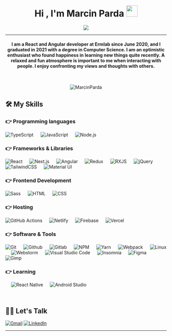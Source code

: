 
<h1 align="center">Hi , I'm Marcin Parda <img src="https://media.giphy.com/media/hvRJCLFzcasrR4ia7z/giphy.gif" width="35"></h1>
<p align="center">
  <a href="https://github.com/DenverCoder1/readme-typing-svg"><img src="https://readme-typing-svg.herokuapp.com?lines=React+Developer;Next.js%20&%20Typescript%20Enthusiast;Learning%20React%20Native&center=true&width=500&height=50"></a>
</p>
<hr/>
<h4 align="center">I am a React and Angular developer at Ermlab since June 2020, and I graduated in 2021 with a degree in Computer Science. I am an optimistic enthusiast who found happiness in learning new things quite recently. A relaxed and fun atmosphere is important to me when interacting with people. I enjoy confronting my views and thoughts with others.</h4>
<br>
<p align="center"> <img src="https://komarev.com/ghpvc/?username=MarcinParda&label=Profile%20views&color=0e75b6&style=plastic" alt="MarcinParda" /> </p>

## 🛠️ My Skills

### 👉 Programming languages

<p align="left"> 
  <img alt="TypeScript" src="https://img.shields.io/badge/typescript-%23007ACC.svg?style=for-the-badge&logo=typescript&logoColor=white">
  &emsp;
  <img alt="JavaScript" src="https://img.shields.io/badge/javascript-%23323330.svg?style=for-the-badge&logo=javascript&logoColor=%23F7DF1E">
  &emsp;
  <img alt="Node.js" src="https://img.shields.io/badge/node.js-6DA55F?style=for-the-badge&logo=node.js&logoColor=white">
</p>

### 👉 Frameworks & Libraries
<p align="left"> 
  <img alt="React" src="https://img.shields.io/badge/react-%2320232a.svg?style=for-the-badge&logo=react&logoColor=%2361DAFB"/>
  &emsp;
  <img alt="Next.js" src="https://img.shields.io/badge/Next-black?style=for-the-badge&logo=next.js&logoColor=white"/>
  &emsp;
  <img alt="Angular" src="https://img.shields.io/badge/angular-%23DD0031.svg?style=for-the-badge&logo=angular&logoColor=white"/>
  &emsp; 
  <img alt="Redux" src="https://img.shields.io/badge/redux-%23593d88.svg?style=for-the-badge&logo=redux&logoColor=white">
  &emsp;
  <img alt="RXJS" src="https://img.shields.io/badge/rxjs-%23B7178C.svg?style=for-the-badge&logo=reactivex&logoColor=white">
  &emsp;
  <img alt="jQuery" src="https://img.shields.io/badge/jquery-%230769AD.svg?style=for-the-badge&logo=jquery&logoColor=white">
  &emsp;
  <img alt="TailwindCSS" src="https://img.shields.io/badge/tailwindcss-%2338B2AC.svg?style=for-the-badge&logo=tailwind-css&logoColor=white"/>
  &emsp;
  <img alt="Material UI" src="https://img.shields.io/badge/MUI-%230081CB.svg?style=for-the-badge&logo=material-ui&logoColor=white"/>
</p>

### 👉 Frontend Development
<p align="left"> 
  <img alt="Sass" src="https://img.shields.io/badge/SASS-hotpink.svg?style=for-the-badge&logo=SASS&logoColor=white"/>
  &emsp; 
  <img alt="HTML" src="https://img.shields.io/badge/html5-%23E34F26.svg?style=for-the-badge&logo=html5&logoColor=white">
  &emsp;
  <img alt="CSS" src="https://img.shields.io/badge/css3-%231572B6.svg?style=for-the-badge&logo=css3&logoColor=white">
</p>

### 👉 Hosting
<p align="left">
  <img alt="GitHub Actions" src="https://img.shields.io/badge/githubactions-%232671E5.svg?style=for-the-badge&logo=githubactions&logoColor=white">
  &emsp;
  <img alt="Netlify" src="https://img.shields.io/badge/netlify-%23000000.svg?style=for-the-badge&logo=netlify&logoColor=#00C7B7"> 
  &emsp;
  <img alt="Firebase" src="https://img.shields.io/badge/firebase-%23039BE5.svg?style=for-the-badge&logo=firebase">
  &emsp;
  <img alt="Vercel" src="https://img.shields.io/badge/vercel-%23000000.svg?style=for-the-badge&logo=vercel&logoColor=white">
 </p>

### 👉 Software & Tools
<p>
  <img alt="Git" src="https://img.shields.io/badge/git-%23F05033.svg?style=for-the-badge&logo=git&logoColor=white">
  &emsp;
  <img alt="Github" src="https://img.shields.io/badge/github-%23121011.svg?style=for-the-badge&logo=github&logoColor=white">
  &emsp;
  <img alt="Gitlab" src="https://img.shields.io/badge/gitlab-%23181717.svg?style=for-the-badge&logo=gitlab&logoColor=white">
  &emsp;
  <img alt="NPM" src="https://img.shields.io/badge/NPM-%23000000.svg?style=for-the-badge&logo=npm&logoColor=white">
  &emsp;
  <img alt="Yarn" src="https://img.shields.io/badge/yarn-%232C8EBB.svg?style=for-the-badge&logo=yarn&logoColor=white">
  &emsp;
  <img alt="Webpack" src="https://img.shields.io/badge/webpack-%238DD6F9.svg?style=for-the-badge&logo=webpack&logoColor=black">
  &emsp;
  <img alt="Linux" src="https://img.shields.io/badge/Linux-FCC624?style=for-the-badge&logo=linux&logoColor=black">
  &emsp;
  <img alt="Webstorm" src="https://img.shields.io/badge/webstorm-143?style=for-the-badge&logo=webstorm&logoColor=white&color=black">
  &emsp;
  <img alt="Visual Studio Code" src="https://img.shields.io/badge/Visual%20Studio%20Code-0078d7.svg?style=for-the-badge&logo=visual-studio-code&logoColor=white">
  &emsp;
  <img alt="Insomnia" src="https://img.shields.io/badge/Insomnia-black?style=for-the-badge&logo=insomnia&logoColor=5849BE">
  &emsp;
  <img alt="Figma" src="https://img.shields.io/badge/figma-%23F24E1E.svg?style=for-the-badge&logo=figma&logoColor=white">
  &emsp;
  <img alt="Gimp" src="https://img.shields.io/badge/Gimp-657D8B?style=for-the-badge&logo=gimp&logoColor=FFFFFF">
</p>

### 👉 Learning
<p>
  &emsp;
  <img alt="React Native" src="https://img.shields.io/badge/react_native-%2320232a.svg?style=for-the-badge&logo=react&logoColor=%2361DAFB">
  &emsp;
  <img alt="Android Studio" src="https://img.shields.io/badge/Android%20Studio-3DDC84.svg?style=for-the-badge&logo=android-studio&logoColor=white">
</p>

<br/>

## 🙋‍♀️ Let's Talk
<p align="left">
	<a href="mailto:marcin98parda@gmail.com"><img src="https://img.icons8.com/bubbles/50/000000/gmail.png" alt="Gmail"/></a>
	<a href="https://linkedin.com/in/marcinparda"><img src="https://img.icons8.com/bubbles/50/000000/linkedin.png" alt="LinkedIn"/></a>
</p>

<hr/>














